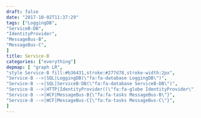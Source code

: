 ```yaml
---
draft: false
date: "2017-10-02T11:37:29"
tags: ["LoggingDB",
"ServiceB-DB",
"IdentityProvider",
"MessageBus-B",
"MessageBus-C",
]
title: Service-B
categories: ["everything"]
depmap: [ "graph LR",
"style Service-B fill:#b36431,stroke:#277d78,stroke-width:2px",
"Service-B -->|SQL|LoggingDB(\"fa:fa-database LoggingDB\")",
"Service-B -->|SQL|ServiceB-DB(\"fa:fa-database ServiceB-DB\")",
"Service-B -->|HTTP|IdentityProvider((\"fa:fa-globe IdentityProvider\"))",
"Service-B -->|WCF|MessageBus-B{\"fa:fa-tasks MessageBus-B\"}",
"Service-B -->|WCF|MessageBus-C{\"fa:fa-tasks MessageBus-C\"}",
]
---
```

			